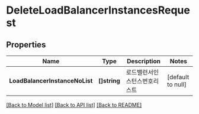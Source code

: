 # DeleteLoadBalancerInstancesRequest

## Properties
Name | Type | Description | Notes
------------ | ------------- | ------------- | -------------
**LoadBalancerInstanceNoList** | **[]string** | 로드밸런서인스턴스번호리스트 | [default to null]

[[Back to Model list]](../README.md#documentation-for-models) [[Back to API list]](../README.md#documentation-for-api-endpoints) [[Back to README]](../README.md)


